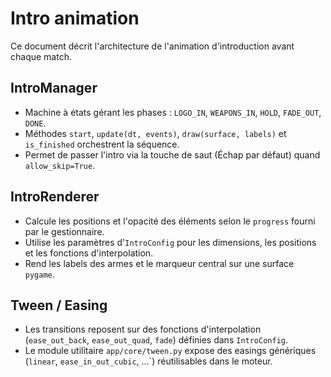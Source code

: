 # Intro animation

Ce document décrit l'architecture de l'animation d'introduction avant chaque match.

## IntroManager

- Machine à états gérant les phases : `LOGO_IN`, `WEAPONS_IN`, `HOLD`, `FADE_OUT`, `DONE`.
- Méthodes `start`, `update(dt, events)`, `draw(surface, labels)` et `is_finished` orchestrent la séquence.
- Permet de passer l'intro via la touche de saut (Échap par défaut) quand `allow_skip=True`.

## IntroRenderer

- Calcule les positions et l'opacité des éléments selon le `progress` fourni par le gestionnaire.
- Utilise les paramètres d'`IntroConfig` pour les dimensions, les positions et les fonctions d'interpolation.
- Rend les labels des armes et le marqueur central sur une surface `pygame`.

## Tween / Easing

- Les transitions reposent sur des fonctions d'interpolation (`ease_out_back`, `ease_out_quad`, `fade`) définies dans `IntroConfig`.
- Le module utilitaire `app/core/tween.py` expose des easings génériques (`linear`, `ease_in_out_cubic`, ...`) réutilisables dans le moteur.
